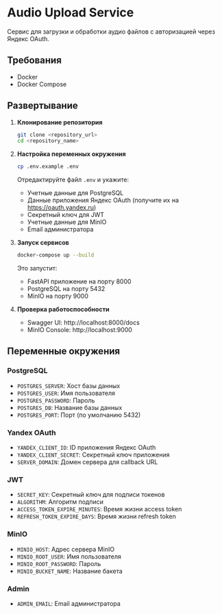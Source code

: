 # Audio Upload Service

Сервис для загрузки и обработки аудио файлов с авторизацией через Яндекс OAuth.

## Требования

- Docker
- Docker Compose

## Развертывание

1. **Клонирование репозитория**
   ```bash
   git clone <repository_url>
   cd <repository_name>
   ```

2. **Настройка переменных окружения**
   ```bash
   cp .env.example .env
   ```
   Отредактируйте файл `.env` и укажите:
   - Учетные данные для PostgreSQL
   - Данные приложения Яндекс OAuth (получите их на https://oauth.yandex.ru)
   - Секретный ключ для JWT
   - Учетные данные для MinIO
   - Email администратора

3. **Запуск сервисов**
   ```bash
   docker-compose up --build
   ```

   Это запустит:
   - FastAPI приложение на порту 8000
   - PostgreSQL на порту 5432
   - MinIO на порту 9000

4. **Проверка работоспособности**
   - Swagger UI: http://localhost:8000/docs
   - MinIO Console: http://localhost:9000

## Переменные окружения

### PostgreSQL
- `POSTGRES_SERVER`: Хост базы данных
- `POSTGRES_USER`: Имя пользователя
- `POSTGRES_PASSWORD`: Пароль
- `POSTGRES_DB`: Название базы данных
- `POSTGRES_PORT`: Порт (по умолчанию 5432)

### Yandex OAuth
- `YANDEX_CLIENT_ID`: ID приложения Яндекс OAuth
- `YANDEX_CLIENT_SECRET`: Секретный ключ приложения
- `SERVER_DOMAIN`: Домен сервера для callback URL

### JWT
- `SECRET_KEY`: Секретный ключ для подписи токенов
- `ALGORITHM`: Алгоритм подписи
- `ACCESS_TOKEN_EXPIRE_MINUTES`: Время жизни access token
- `REFRESH_TOKEN_EXPIRE_DAYS`: Время жизни refresh token

### MinIO
- `MINIO_HOST`: Адрес сервера MinIO
- `MINIO_ROOT_USER`: Имя пользователя
- `MINIO_ROOT_PASSWORD`: Пароль
- `MINIO_BUCKET_NAME`: Название бакета

### Admin
- `ADMIN_EMAIL`: Email администратора